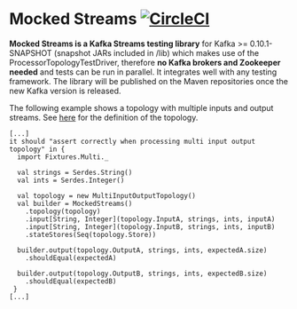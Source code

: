 # Mocked Streams [![CircleCI](https://circleci.com/gh/jpzk/mockedstreams.svg?style=svg)](https://circleci.com/gh/jpzk/mockedstreams)

**Mocked Streams is a Kafka Streams testing library** for Kafka >= 0.10.1-SNAPSHOT (snapshot JARs included in /lib) which makes use of the ProcessorTopologyTestDriver, therefore **no Kafka brokers and Zookeeper needed** and tests can be run in parallel. It integrates well with any testing framework. The library will be published on the Maven repositories once the new Kafka version is released.

The following example shows a topology with multiple inputs and output streams. See [here](https://github.com/jpzk/mockedstreams/blob/master/src/test/scala/MockedStreamsSpec.scala) for the definition of the topology.

    [...]
    it should "assert correctly when processing multi input output topology" in {
      import Fixtures.Multi._
      
      val strings = Serdes.String()
      val ints = Serdes.Integer()

      val topology = new MultiInputOutputTopology()
      val builder = MockedStreams()
        .topology(topology)
        .input[String, Integer](topology.InputA, strings, ints, inputA)
        .input[String, Integer](topology.InputB, strings, ints, inputB)
        .stateStores(Seq(topology.Store))

      builder.output(topology.OutputA, strings, ints, expectedA.size)
        .shouldEqual(expectedA)

      builder.output(topology.OutputB, strings, ints, expectedB.size)
        .shouldEqual(expectedB)
     }
    [...]   
